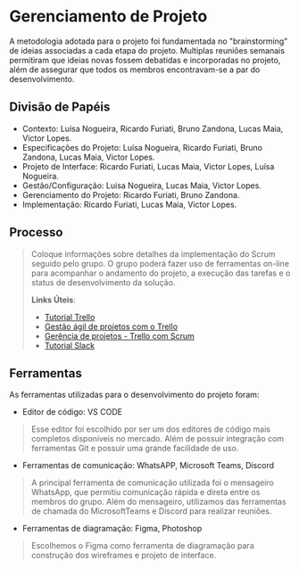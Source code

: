 # Gerenciamento de Projeto

A metodologia adotada para o projeto foi fundamentada no "brainstorming" de ideias associadas a cada etapa do projeto. 
Multiplas reuniões semanais permitiram que ideias novas fossem debatidas e incorporadas no projeto, além de assegurar que todos os membros encontravam-se a par do desenvolvimento.

## Divisão de Papéis

- Contexto: Luísa Nogueira, Ricardo Furiati, Bruno Zandona, Lucas Maia, Victor Lopes.
- Especificações do Projeto: Luísa Nogueira, Ricardo Furiati, Bruno Zandona, Lucas Maia, Victor Lopes.
- Projeto de Interface: Ricardo Furiati, Lucas Maia, Victor Lopes, Luísa Nogueira.
- Gestão/Configuração: Luisa Nogueira, Lucas Maia, Victor Lopes.
- Gerenciamento do Projeto: Ricardo Furiati, Bruno Zandona. 
- Implementação: Ricardo Furiati, Lucas Maia, Victor Lopes.


## Processo

> Coloque  informações sobre detalhes da implementação do Scrum seguido
> pelo grupo. O grupo poderá fazer uso de ferramentas on-line para acompanhar
> o andamento do projeto, a execução das tarefas e o status de desenvolvimento
> da solução.
> 
> **Links Úteis**:
> - [Tutorial Trello](https://trello.com/b/8AygzjUA/tutorial-trello)
> - [Gestão ágil de projetos com o Trello](https://www.youtube.com/watch?v=1o9BOMAKBRE)
> - [Gerência de projetos - Trello com Scrum](https://www.youtube.com/watch?v=DHLA8X_ujwo)
> - [Tutorial Slack](https://slack.com/intl/en-br/)

## Ferramentas

As ferramentas utilizadas para o desenvolvimento do projeto foram:

- Editor de código: VS CODE
> Esse editor foi escolhido por ser um dos editores de código mais completos disponíveis no mercado. Além de possuir integração com ferramentas Git e possuir uma grande facilidade de uso.
- Ferramentas de comunicação: WhatsAPP, Microsoft Teams, Discord 
> A principal ferramenta de comunicação utilizada foi o mensageiro WhatsApp, que permitiu comunicação rápida e direta entre os membros do grupo. Além do mensageiro, utilizamos das ferramentas de chamada do MicrosoftTeams e Discord para realizar reuniões.
- Ferramentas de diagramação: Figma, Photoshop 
> Escolhemos o Figma como ferramenta de diagramação para construção dos wireframes e projeto de interface.

> 
